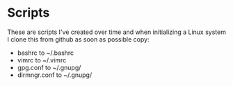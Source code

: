 # Scripts

These are scripts I've created over time and
when initializing a Linux system I clone this
from github as soon as possible copy:

- bashrc to ~/.bashrc
- vimrc to ~/.vimrc
- gpg.conf to ~/.gnupg/
- dirmngr.conf to ~/.gnupg/
